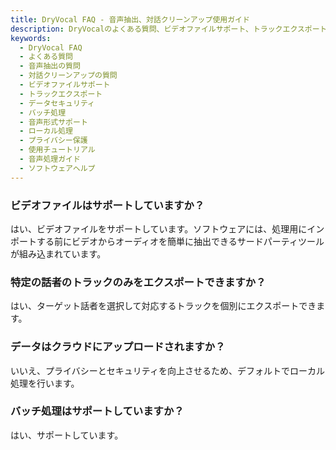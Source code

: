 ```yaml
---
title: DryVocal FAQ - 音声抽出、対話クリーンアップ使用ガイド
description: DryVocalのよくある質問、ビデオファイルサポート、トラックエクスポート、データセキュリティ、バッチ処理を含む。プロフェッショナル音声処理をマスターするためのクイック回答を取得。
keywords:
  - DryVocal FAQ
  - よくある質問
  - 音声抽出の質問
  - 対話クリーンアップの質問
  - ビデオファイルサポート
  - トラックエクスポート
  - データセキュリティ
  - バッチ処理
  - 音声形式サポート
  - ローカル処理
  - プライバシー保護
  - 使用チュートリアル
  - 音声処理ガイド
  - ソフトウェアヘルプ
---
```


### ビデオファイルはサポートしていますか？
はい、ビデオファイルをサポートしています。ソフトウェアには、処理用にインポートする前にビデオからオーディオを簡単に抽出できるサードパーティツールが組み込まれています。

### 特定の話者のトラックのみをエクスポートできますか？
はい、ターゲット話者を選択して対応するトラックを個別にエクスポートできます。

### データはクラウドにアップロードされますか？
いいえ、プライバシーとセキュリティを向上させるため、デフォルトでローカル処理を行います。

### バッチ処理はサポートしていますか？
はい、サポートしています。

